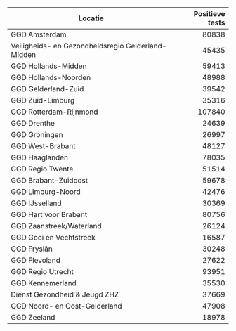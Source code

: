 | Locatie | Positieve tests |
|---------|----------------:|
| GGD Amsterdam                            | 80838 |
| Veiligheids- en Gezondheidsregio Gelderland-Midden | 45435 |
| GGD Hollands-Midden                      | 59413 |
| GGD Hollands-Noorden                     | 48988 |
| GGD Gelderland-Zuid                      | 39542 |
| GGD Zuid-Limburg                         | 35316 |
| GGD Rotterdam-Rijnmond                   | 107840 |
| GGD Drenthe                              | 24639 |
| GGD Groningen                            | 26997 |
| GGD West-Brabant                         | 48127 |
| GGD Haaglanden                           | 78035 |
| GGD Regio Twente                         | 51514 |
| GGD Brabant-Zuidoost                     | 59678 |
| GGD Limburg-Noord                        | 42476 |
| GGD IJsselland                           | 30369 |
| GGD Hart voor Brabant                    | 80756 |
| GGD Zaanstreek/Waterland                 | 26124 |
| GGD Gooi en Vechtstreek                  | 16587 |
| GGD Fryslân                              | 30248 |
| GGD Flevoland                            | 27622 |
| GGD Regio Utrecht                        | 93951 |
| GGD Kennemerland                         | 35530 |
| Dienst Gezondheid & Jeugd ZHZ            | 37669 |
| GGD Noord- en Oost-Gelderland            | 47908 |
| GGD Zeeland                              | 18978 |
